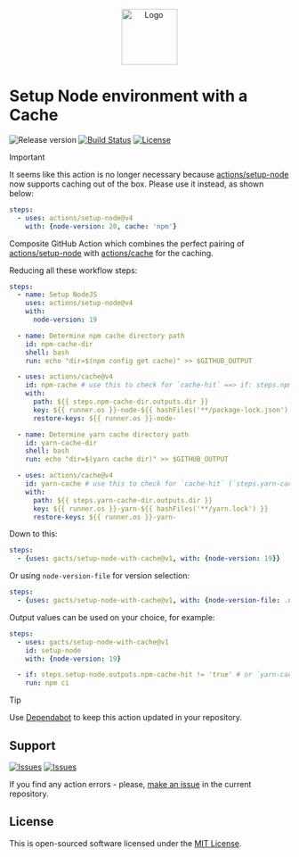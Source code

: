 <p align="center">
  <img src="https://user-images.githubusercontent.com/7326800/201543463-8ea68d4b-3eca-4b43-9b1b-e881bef75edd.png" alt="Logo" width="100" />
</p>

# Setup Node environment with a Cache

![Release version][badge_release_version]
[![Build Status][badge_build]][link_build]
[![License][badge_license]][link_license]

> [!IMPORTANT]
> It seems like this action is no longer necessary because [actions/setup-node](https://github.com/actions/setup-node)
> now supports caching out of the box. Please use it instead, as shown below:
>
> ```yaml
> steps:
>   - uses: actions/setup-node@v4
>     with: {node-version: 20, cache: 'npm'}
> ```

Composite GitHub Action which combines the perfect pairing of [actions/setup-node](https://github.com/actions/setup-node)
with [actions/cache](https://github.com/actions/cache) for the caching.

Reducing all these workflow steps:

```yaml
steps:
  - name: Setup NodeJS
    uses: actions/setup-node@v4
    with:
      node-version: 19

  - name: Determine npm cache directory path
    id: npm-cache-dir
    shell: bash
    run: echo "dir=$(npm config get cache)" >> $GITHUB_OUTPUT

  - uses: actions/cache@v4
    id: npm-cache # use this to check for `cache-hit` ==> if: steps.npm-cache.outputs.cache-hit != 'true'
    with:
      path: ${{ steps.npm-cache-dir.outputs.dir }}
      key: ${{ runner.os }}-node-${{ hashFiles('**/package-lock.json') }}
      restore-keys: ${{ runner.os }}-node-

  - name: Determine yarn cache directory path
    id: yarn-cache-dir
    shell: bash
    run: echo "dir=$(yarn cache dir)" >> $GITHUB_OUTPUT

  - uses: actions/cache@v4
    id: yarn-cache # use this to check for `cache-hit` (`steps.yarn-cache.outputs.cache-hit != 'true'`)
    with:
      path: ${{ steps.yarn-cache-dir.outputs.dir }}
      key: ${{ runner.os }}-yarn-${{ hashFiles('**/yarn.lock') }}
      restore-keys: ${{ runner.os }}-yarn-
```

Down to this:

```yaml
steps:
  - {uses: gacts/setup-node-with-cache@v1, with: {node-version: 19}}
```

Or using `node-version-file` for version selection:

```yaml
steps:
  - {uses: gacts/setup-node-with-cache@v1, with: {node-version-file: .node-version}}
```

Output values can be used on your choice, for example:

```yaml
steps:
  - uses: gacts/setup-node-with-cache@v1
    id: setup-node
    with: {node-version: 19}

  - if: steps.setup-node.outputs.npm-cache-hit != 'true' # or `yarn-cache-hit`
    run: npm ci
```

> [!TIP]
> Use [Dependabot](https://bit.ly/45zwLL1) to keep this action updated in your repository.

## Support

[![Issues][badge_issues]][link_issues]
[![Issues][badge_pulls]][link_pulls]

If you find any action errors - please, [make an issue][link_create_issue] in the current repository.

## License

This is open-sourced software licensed under the [MIT License][link_license].

[badge_build]:https://img.shields.io/github/actions/workflow/status/gacts/setup-node-with-cache/test.yml?branch=master&maxAge=30
[badge_release_version]:https://img.shields.io/github/release/gacts/setup-node-with-cache.svg?maxAge=30
[badge_license]:https://img.shields.io/github/license/gacts/setup-node-with-cache.svg?longCache=true
[badge_issues]:https://img.shields.io/github/issues/gacts/setup-node-with-cache.svg?maxAge=45
[badge_pulls]:https://img.shields.io/github/issues-pr/gacts/setup-node-with-cache.svg?maxAge=45

[link_build]:https://github.com/gacts/setup-node-with-cache/actions
[link_license]:https://github.com/gacts/setup-node-with-cache/blob/master/LICENSE
[link_issues]:https://github.com/gacts/setup-node-with-cache/issues
[link_create_issue]:https://github.com/gacts/setup-node-with-cache/issues/new
[link_pulls]:https://github.com/gacts/setup-node-with-cache/pulls
